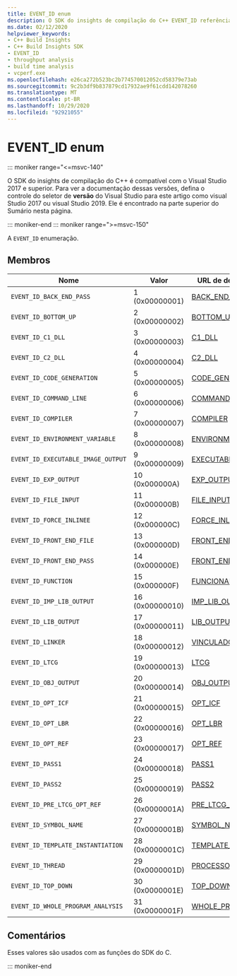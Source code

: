 ```yaml
---
title: EVENT_ID enum
description: O SDK do insights de compilação do C++ EVENT_ID referência de enumeração.
ms.date: 02/12/2020
helpviewer_keywords:
- C++ Build Insights
- C++ Build Insights SDK
- EVENT_ID
- throughput analysis
- build time analysis
- vcperf.exe
ms.openlocfilehash: e26ca272b523bc2b774570012052cd58379e73ab
ms.sourcegitcommit: 9c2b3df9b837879cd17932ae9f61cdd142078260
ms.translationtype: MT
ms.contentlocale: pt-BR
ms.lasthandoff: 10/29/2020
ms.locfileid: "92921055"
---
```

# <a name="event_id-enum"></a>EVENT_ID enum

::: moniker range="<=msvc-140"

O SDK do insights de compilação do C++ é compatível com o Visual Studio 2017 e superior. Para ver a documentação dessas versões, defina o controle do seletor de **versão** do Visual Studio para este artigo como visual Studio 2017 ou visual Studio 2019. Ele é encontrado na parte superior do Sumário nesta página.

::: moniker-end
::: moniker range=">=msvc-150"

A `EVENT_ID` enumeração.

## <a name="members"></a>Membros

| Nome | Valor | URL de detalhes do evento |
|--|--|--|
| `EVENT_ID_BACK_END_PASS` | 1 (0x00000001) | [BACK_END_PASS](../event-table.md#back-end-pass) |
| `EVENT_ID_BOTTOM_UP` | 2 (0x00000002) | [BOTTOM_UP](../event-table.md#bottom-up) |
| `EVENT_ID_C1_DLL` | 3 (0x00000003) | [C1_DLL](../event-table.md#c1-dll) |
| `EVENT_ID_C2_DLL` | 4 (0x00000004) | [C2_DLL](../event-table.md#c2-dll) |
| `EVENT_ID_CODE_GENERATION` | 5 (0x00000005) | [CODE_GENERATION](../event-table.md#code-generation) |
| `EVENT_ID_COMMAND_LINE` | 6 (0x00000006) | [COMMAND_LINE](../event-table.md#command-line) |
| `EVENT_ID_COMPILER` | 7 (0x00000007) | [COMPILER](../event-table.md#compiler) |
| `EVENT_ID_ENVIRONMENT_VARIABLE` | 8 (0x00000008) | [ENVIRONMENT_VARIABLE](../event-table.md#environment-variable) |
| `EVENT_ID_EXECUTABLE_IMAGE_OUTPUT` | 9 (0x00000009) | [EXECUTABLE_IMAGE_OUTPUT](../event-table.md#executable-image-output) |
| `EVENT_ID_EXP_OUTPUT` | 10 (0x000000A) | [EXP_OUTPUT](../event-table.md#exp-output) |
| `EVENT_ID_FILE_INPUT` | 11 (0x000000B) | [FILE_INPUT](../event-table.md#file-input) |
| `EVENT_ID_FORCE_INLINEE` | 12 (0x000000C) | [FORCE_INLINEE](../event-table.md#force-inlinee) |
| `EVENT_ID_FRONT_END_FILE` | 13 (0x000000D) | [FRONT_END_FILE](../event-table.md#front-end-file) |
| `EVENT_ID_FRONT_END_PASS` | 14 (0x000000E) | [FRONT_END_PASS](../event-table.md#front-end-pass) |
| `EVENT_ID_FUNCTION` | 15 (0x000000F) | [FUNCIONAMENTO](../event-table.md#function) |
| `EVENT_ID_IMP_LIB_OUTPUT` | 16 (0x00000010) | [IMP_LIB_OUTPUT](../event-table.md#imp-lib-output) |
| `EVENT_ID_LIB_OUTPUT` | 17 (0x00000011) | [LIB_OUTPUT](../event-table.md#lib-output) |
| `EVENT_ID_LINKER` | 18 (0x00000012) | [VINCULADOR](../event-table.md#linker) |
| `EVENT_ID_LTCG` | 19 (0x00000013) | [LTCG](../event-table.md#ltcg) |
| `EVENT_ID_OBJ_OUTPUT` | 20 (0x00000014) | [OBJ_OUTPUT](../event-table.md#obj-output) |
| `EVENT_ID_OPT_ICF` | 21 (0x00000015) | [OPT_ICF](../event-table.md#opt-icf) |
| `EVENT_ID_OPT_LBR` | 22 (0x00000016) | [OPT_LBR](../event-table.md#opt-lbr) |
| `EVENT_ID_OPT_REF` | 23 (0x00000017) | [OPT_REF](../event-table.md#opt-ref) |
| `EVENT_ID_PASS1` | 24 (0x00000018) | [PASS1](../event-table.md#pass1) |
| `EVENT_ID_PASS2` | 25 (0x00000019) | [PASS2](../event-table.md#pass2) |
| `EVENT_ID_PRE_LTCG_OPT_REF` | 26 (0x0000001A) | [PRE_LTCG_OPT_REF](../event-table.md#pre-ltcg-opt-ref) |
| `EVENT_ID_SYMBOL_NAME` | 27 (0x0000001B) | [SYMBOL_NAME](../event-table.md#symbol-name) |
| `EVENT_ID_TEMPLATE_INSTANTIATION` | 28 (0x0000001C) | [TEMPLATE_INSTANTIATION](../event-table.md#template-instantiation) |
| `EVENT_ID_THREAD` | 29 (0x0000001D) | [PROCESSO](../event-table.md#thread) |
| `EVENT_ID_TOP_DOWN` | 30 (0x0000001E) | [TOP_DOWN](../event-table.md#top-down) |
| `EVENT_ID_WHOLE_PROGRAM_ANALYSIS` | 31 (0x0000001F) | [WHOLE_PROGRAM_ANALYSIS](../event-table.md#whole-program-analysis) |

## <a name="remarks"></a>Comentários

Esses valores são usados com as funções do SDK do C.

::: moniker-end
